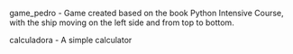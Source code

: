 game_pedro - Game created based on the book Python Intensive Course,
with the ship moving on the left side and from top to bottom.

calculadora - A simple calculator
